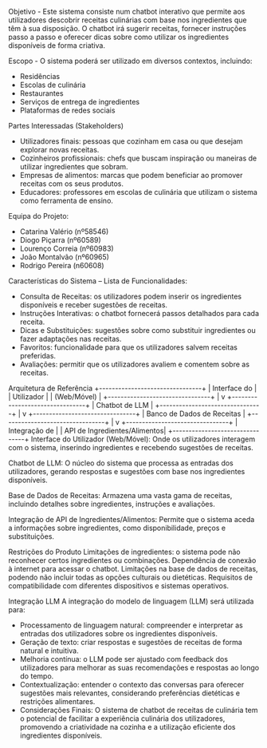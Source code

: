 Objetivo - Este sistema consiste num chatbot interativo que permite aos utilizadores descobrir receitas culinárias com base nos ingredientes que têm à sua disposição. O chatbot irá sugerir receitas, fornecer instruções passo a passo e oferecer dicas sobre como utilizar os ingredientes disponíveis de forma criativa.

Escopo - O sistema poderá ser utilizado em diversos contextos, incluindo:
- Residências
- Escolas de culinária
- Restaurantes
- Serviços de entrega de ingredientes
- Plataformas de redes sociais

Partes Interessadas (Stakeholders)
- Utilizadores finais: pessoas que cozinham em casa ou que desejam explorar novas receitas.
- Cozinheiros profissionais: chefs que buscam inspiração ou maneiras de utilizar ingredientes que sobram.
- Empresas de alimentos: marcas que podem beneficiar ao promover receitas com os seus produtos.
- Educadores: professores em escolas de culinária que utilizam o sistema como ferramenta de ensino.


Equipa do Projeto:
- Catarina Valério (nº58546)
- Diogo Piçarra (nº60589)
- Lourenço Correia (nº60983)
- João Montalvão (nº60965)
- Rodrigo Pereira (n60608)

Características do Sistema – Lista de Funcionalidades:
- Consulta de Receitas: os utilizadores podem inserir os ingredientes disponíveis e receber sugestões de receitas.
- Instruções Interativas: o chatbot fornecerá passos detalhados para cada receita.
- Dicas e Substituições: sugestões sobre como substituir ingredientes ou fazer adaptações nas receitas.
- Favoritos: funcionalidade para que os utilizadores salvem receitas preferidas.
- Avaliações: permitir que os utilizadores avaliem e comentem sobre as receitas.

Arquitetura de Referência
+--------------------------------+
|          Interface do          |
|            Utilizador          |
|         (Web/Móvel)            |
+--------------------------------+
              |
              v
+--------------------------------+
|         Chatbot de LLM         |
+--------------------------------+
              |
              v
+--------------------------------+
|    Banco de Dados de Receitas  |
+--------------------------------+
              |
              v
+--------------------------------+
|         Integração de          |
|   API de Ingredientes/Alimentos|
+--------------------------------+
Interface do Utilizador (Web/Móvel):
Onde os utilizadores interagem com o sistema, inserindo ingredientes e recebendo sugestões de receitas.

Chatbot de LLM:
O núcleo do sistema que processa as entradas dos utilizadores, gerando respostas e sugestões com base nos ingredientes disponíveis.

Base de Dados de Receitas:
Armazena uma vasta gama de receitas, incluindo detalhes sobre ingredientes, instruções e avaliações.

Integração de API de Ingredientes/Alimentos:
Permite que o sistema aceda a informações sobre ingredientes, como disponibilidade, preços e substituições.



Restrições do Produto
Limitações de ingredientes: o sistema pode não reconhecer certos ingredientes ou combinações.
Dependência de conexão à internet para acessar o chatbot.
Limitações na base de dados de receitas, podendo não incluir todas as opções culturais ou dietéticas.
Requisitos de compatibilidade com diferentes dispositivos e sistemas operativos.


Integração LLM
A integração do modelo de linguagem (LLM) será utilizada para:
- Processamento de linguagem natural: compreender e interpretar as entradas dos utilizadores sobre os ingredientes disponíveis.
- Geração de texto: criar respostas e sugestões de receitas de forma natural e intuitiva.
- Melhoria contínua: o LLM pode ser ajustado com feedback dos utilizadores para melhorar as suas recomendações e respostas ao longo do tempo.
- Contextualização: entender o contexto das conversas para oferecer sugestões mais relevantes, considerando preferências dietéticas e restrições alimentares.
- Considerações Finais: O sistema de chatbot de receitas de culinária tem o potencial de facilitar a experiência culinária dos utilizadores, promovendo a criatividade na cozinha e a utilização eficiente dos ingredientes disponíveis.
